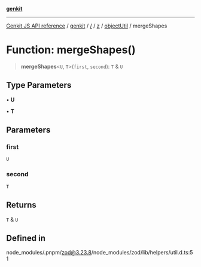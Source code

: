[**genkit**](../../../../../README.md)

***

[Genkit JS API reference](../../../../../../README.md) / [genkit](../../../../../README.md) / [/](../../../../../README.md) / [z](../../../README.md) / [objectUtil](../README.md) / mergeShapes

# Function: mergeShapes()

> **mergeShapes**\<`U`, `T`\>(`first`, `second`): `T` & `U`

## Type Parameters

• **U**

• **T**

## Parameters

### first

`U`

### second

`T`

## Returns

`T` & `U`

## Defined in

node\_modules/.pnpm/zod@3.23.8/node\_modules/zod/lib/helpers/util.d.ts:51

